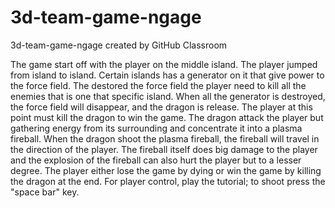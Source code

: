 # 3d-team-game-ngage
3d-team-game-ngage created by GitHub Classroom

The game start off with the player on the middle island. The player jumped from island to island. Certain islands has a generator on it that give power to the force field. The destored the force field the player need to kill all the enemies that is one that specific island. When all the generator is destroyed, the force field will disappear, and the dragon is release. The player at this point must kill the dragon to win the game.
The dragon attack the player but gathering energy from its surrounding and concentrate it into a plasma fireball. When the dragon shoot the plasma fireball, the fireball will travel in the direction of the player. The fireball itself does big damage to the player and the explosion of the fireball can also hurt the player but to a lesser degree. The player either lose the game by dying or win the game by killing the dragon at the end. For player control, play the tutorial; to shoot press the "space bar" key.
